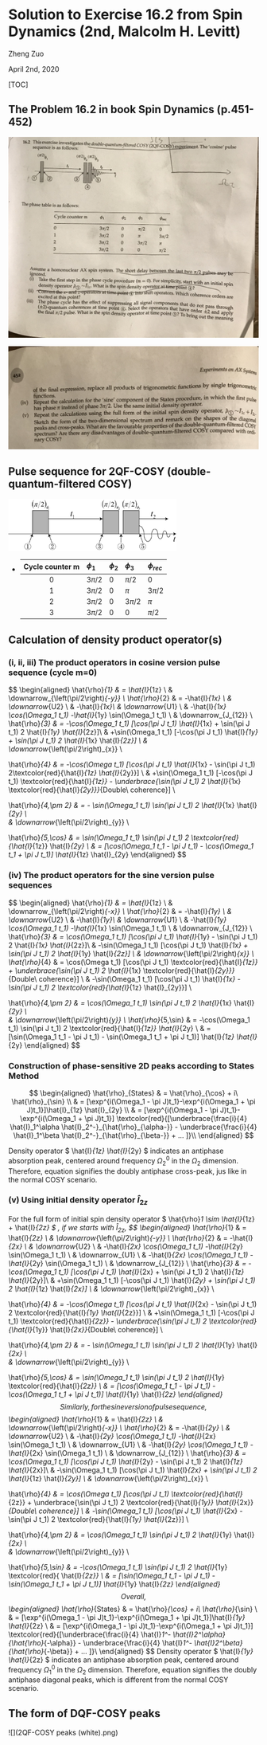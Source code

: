 # Solution to Exercise 16.2 from Spin Dynamics (2nd, Malcolm H. Levitt)

Zheng Zuo

April 2nd, 2020

[TOC]



## The Problem 16.2 in book Spin Dynamics (p.451-452)

![](IMG_0217.jpg)

![](IMG_0218.jpg)

## Pulse sequence for 2QF-COSY (double-quantum-filtered COSY)

<img src="2QF-COSY Pulse Sequences (white).png" style="zoom:33%;" />

- | Cycle counter m | $\phi_1$ | $\phi_2$ | $\phi_3$ | $\phi_{rec}$ |
  | :-------------: | -------- | -------- | -------- | ------------ |
  |        0        | $3\pi/2$ | 0        | $\pi/2$  | 0            |
  |        1        | $3\pi/2$ | 0        | $\pi$    | $3\pi/2$     |
  |        2        | $3\pi/2$ | 0        | $3\pi/2$ | $\pi$        |
  |        3        | $3\pi/2$ | 0        | 0        | $\pi/2$      |

## Calculation of density product operator(s)

### (i, ii, iii) The product operators in cosine version pulse sequence (cycle m=0)

$$
\begin{aligned}
\hat{\rho}_{1} & = \hat{I}_{1z} \\
			& \downarrow_{\left(\pi/2\right)_{-y}} \\
\hat{\rho}_{2} & = -\hat{I}_{1x} \\
			& \downarrow_{U2} \\
              & -\hat{I}_{1x}\\
            & \downarrow_{U1} \\
              & -\hat{I}_{1x} \cos(\Omega_1 t_1) -\hat{I}_{1y} \sin(\Omega_1 t_1) \\
            & \downarrow_{J_{12}} \\
 \hat{\rho}_{3} & = -\cos(\Omega_1 t_1) [\cos(\pi J t_1) \hat{I}_{1x} +  \sin(\pi J t_1) 2  \hat{I}_{1y}  \hat{I}_{2z}]\\
              & +\sin(\Omega_1 t_1) [-\cos(\pi J t_1) \hat{I}_{1y} +  \sin(\pi J t_1) 2  \hat{I}_{1x} \hat{I}_{2z}] \\
& \downarrow_{\left(\pi/2\right)_{x}} \\

\hat{\rho}_{4}  & = -\cos(\Omega t_1) [\cos(\pi J t_1) \hat{I}_{1x} -  \sin(\pi J t_1) 2\textcolor{red}{\hat{I}_{1z} \hat{I}_{2y}}] \\
              & +\sin(\Omega_1 t_1) [-\cos(\pi J t_1) \textcolor{red}{\hat{I}_{1z}} -  \underbrace{\sin(\pi J t_1) 2  \hat{I}_{1x} \textcolor{red}{\hat{I}_{2y}}}_{Double\ coherence}] \\ 
              
\hat{\rho}_{4,\pm 2}  & = - \sin(\Omega_1 t_1) \sin(\pi J t_1) 2  \hat{I}_{1x} \hat{I}_{2y} \\	 
& \downarrow_{\left(\pi/2\right)_{y}} \\

\hat{\rho}_{5,\cos}  & = \sin(\Omega_1 t_1) \sin(\pi J t_1) 2  \textcolor{red}{\hat{I}_{1z}} \hat{I}_{2y} \\
			  & = [\cos(\Omega_1 t_1 - \pi J t_1) - \cos(\Omega_1 t_1 + \pi J t_1)] \hat{I}_{1z} \hat{I}_{2y}
\end{aligned}
$$

### (iv) The product operators for the sine version pulse sequences

$$
\begin{aligned}
\hat{\rho}_{1} & = \hat{I}_{1z} \\
			& \downarrow_{\left(\pi/2\right)_{-x}} \\
\hat{\rho}_{2} & = -\hat{I}_{1y} \\
			& \downarrow_{U2} \\
              & -\hat{I}_{1y}\\
            & \downarrow_{U1} \\
              & -\hat{I}_{1y} \cos(\Omega_1 t_1) -\hat{I}_{1x} \sin(\Omega_1 t_1) \\
            & \downarrow_{J_{12}} \\
 \hat{\rho}_{3} & = \cos(\Omega_1 t_1) [\cos(\pi J t_1) \hat{I}_{1y} -  \sin(\pi J t_1) 2  \hat{I}_{1x}  \hat{I}_{2z}]\\
              & -\sin(\Omega_1 t_1) [\cos(\pi J t_1) \hat{I}_{1x} +  \sin(\pi J t_1) 2  \hat{I}_{1y} \hat{I}_{2z}] \\
& \downarrow_{\left(\pi/2\right)_{x}} \\
\hat{\rho}_{4}  & = \cos(\Omega t_1) [\cos(\pi J t_1) \textcolor{red}{\hat{I}_{1z}} +  \underbrace{\sin(\pi J t_1) 2  \hat{I}_{1x} \textcolor{red}{\hat{I}_{2y}}}_{Double\ coherence}] \\
              & -\sin(\Omega_1 t_1) [\cos(\pi J t_1) \hat{I}_{1x} -  \sin(\pi J t_1) 2  \textcolor{red}{\hat{I}_{1z} \hat{I}_{2y}}] \\ 
              
\hat{\rho}_{4,\pm 2}  & = \cos(\Omega_1 t_1) \sin(\pi J t_1) 2  \hat{I}_{1x} \hat{I}_{2y} \\	 
& \downarrow_{\left(\pi/2\right)_{y}} \\
\hat{\rho}_{5,\sin}  & = -\cos(\Omega_1 t_1) \sin(\pi J t_1) 2  \textcolor{red}{\hat{I}_{1z}} \hat{I}_{2y} \\
			  & = [\sin(\Omega_1 t_1 - \pi J t_1) - \sin(\Omega_1 t_1 + \pi J t_1)] \hat{I}_{1z} \hat{I}_{2y}
\end{aligned}
$$



### Construction of phase-sensitive 2D peaks according to States Method

$$
\begin{aligned}
\hat{\rho}_{States} & = \hat{\rho}_{\cos} + i\ \hat{\rho}_{\sin} \\
					& = [\exp^{i(\Omega_1 - \pi J)t_1}-\exp^{i(\Omega_1 + \pi J)t_1}]\hat{I}_{1z} \hat{I}_{2y} \\
					& = [\exp^{i(\Omega_1 - \pi J)t_1}-\exp^{i(\Omega_1 + \pi J)t_1}] 
					\textcolor{red}{[\underbrace{\frac{i}{4} \hat{I}_1^\alpha \hat{I}_2^-}_{\hat{\rho}_{\alpha-}} - \underbrace{\frac{i}{4} \hat{I}_1^\beta \hat{I}_2^-}_{\hat{\rho}_{\beta-}} + ... ]}\\
\end{aligned}
$$

Density operator $ \hat{I}_{1z} \hat{I}_{2y} $ indicates an antiphase absorption peak, centered around frequency $\Omega_2^0$ in the $\Omega_2$ dimension. Therefore, equation signifies the doubly antiphase cross-peak, jus like in the normal COSY scenario.

### (v) Using initial density operator $\hat{I}_{2z}$

For the full form of initial spin density operator $ \hat{\rho}_1 \sim \hat{I}_{1z} + \hat{I}_{2z} $ , if we starts with $\hat{I}_{2z}$,
$$
\begin{aligned}
\hat{\rho}_{1} & = \hat{I}_{2z} \\
			& \downarrow_{\left(\pi/2\right)_{-y}} \\
\hat{\rho}_{2} & = -\hat{I}_{2x} \\
			& \downarrow_{U2} \\
			& -\hat{I}_{2x} \cos(\Omega_1 t_1) -\hat{I}_{2y} \sin(\Omega_1 t_1) \\
            & \downarrow_{U1} \\
            & -\hat{I}_{2x} \cos(\Omega_1 t_1) -\hat{I}_{2y} \sin(\Omega_1 t_1) \\
            & \downarrow_{J_{12}} \\
 \hat{\rho}_{3} & = -\cos(\Omega_1 t_1) [\cos(\pi J t_1) \hat{I}_{2x} +  \sin(\pi J t_1) 2  \hat{I}_{1z}  \hat{I}_{2y}]\\
              & +\sin(\Omega_1 t_1) [-\cos(\pi J t_1) \hat{I}_{2y} +  \sin(\pi J t_1) 2  \hat{I}_{1z} \hat{I}_{2x}] \\
& \downarrow_{\left(\pi/2\right)_{x}} \\

\hat{\rho}_{4}  & = -\cos(\Omega t_1) [\cos(\pi J t_1) \hat{I}_{2x} -  \sin(\pi J t_1) 2 \textcolor{red}{\hat{I}_{1y} \hat{I}_{2z}}] \\
              & +\sin(\Omega_1 t_1) [-\cos(\pi J t_1) \textcolor{red}{\hat{I}_{2z}} -  \underbrace{\sin(\pi J t_1) 2 \textcolor{red}{\hat{I}_{1y}} \hat{I}_{2x}}_{Double\ coherence}] \\ 
              
\hat{\rho}_{4,\pm 2}  & = - \sin(\Omega_1 t_1) \sin(\pi J t_1) 2  \hat{I}_{1y} \hat{I}_{2x} \\	 
& \downarrow_{\left(\pi/2\right)_{y}} \\

\hat{\rho}_{5,\cos}  & = \sin(\Omega_1 t_1) \sin(\pi J t_1) 2  \hat{I}_{1y} \textcolor{red}{\hat{I}_{2z}} \\
			  & = [\cos(\Omega_1 t_1 - \pi J t_1) - \cos(\Omega_1 t_1 + \pi J t_1)] \hat{I}_{1y} \hat{I}_{2z}
\end{aligned}
$$
Similarly, for the sine version of pulse sequence,
$$
\begin{aligned}
\hat{\rho}_{1} & = \hat{I}_{2z} \\
			& \downarrow_{\left(\pi/2\right)_{-x}} \\
\hat{\rho}_{2} & = -\hat{I}_{2y} \\
			& \downarrow_{U2} \\
              & -\hat{I}_{2y} \cos(\Omega_1 t_1) -\hat{I}_{2x} \sin(\Omega_1 t_1) \\
            & \downarrow_{U1} \\
              & -\hat{I}_{2y} \cos(\Omega_1 t_1) -\hat{I}_{2x} \sin(\Omega_1 t_1) \\
            & \downarrow_{J_{12}} \\
 \hat{\rho}_{3} & = \cos(\Omega_1 t_1) [\cos(\pi J t_1) \hat{I}_{2y} -  \sin(\pi J t_1) 2  \hat{I}_{1z}  \hat{I}_{2x}]\\
              & -\sin(\Omega_1 t_1) [\cos(\pi J t_1) \hat{I}_{2x} +  \sin(\pi J t_1) 2  \hat{I}_{1z} \hat{I}_{2y}] \\
& \downarrow_{\left(\pi/2\right)_{x}} \\

\hat{\rho}_{4}  & = \cos(\Omega t_1) [\cos(\pi J t_1) \textcolor{red}{\hat{I}_{2z}} +  \underbrace{\sin(\pi J t_1) 2  \textcolor{red}{\hat{I}_{1y}} \hat{I}_{2x}}_{Double\ coherence}] \\
              & -\sin(\Omega_1 t_1) [\cos(\pi J t_1) \hat{I}_{2x} -  \sin(\pi J t_1) 2  \textcolor{red}{\hat{I}_{1y} \hat{I}_{2z}}] \\ 
              
\hat{\rho}_{4,\pm 2}  & = \cos(\Omega_1 t_1) \sin(\pi J t_1) 2  \hat{I}_{1y} \hat{I}_{2x} \\	 
& \downarrow_{\left(\pi/2\right)_{y}} \\

\hat{\rho}_{5,\sin}  & = -\cos(\Omega_1 t_1) \sin(\pi J t_1) 2  \hat{I}_{1y} \textcolor{red}{ \hat{I}_{2z}} \\
			  & = [\sin(\Omega_1 t_1 - \pi J t_1) - \sin(\Omega_1 t_1 + \pi J t_1)] \hat{I}_{1y} \hat{I}_{2z}
\end{aligned}
$$
Overall,
$$
\begin{aligned}
\hat{\rho}_{States} & = \hat{\rho}_{\cos} + i\ \hat{\rho}_{\sin} \\
					& = [\exp^{i(\Omega_1 - \pi J)t_1}-\exp^{i(\Omega_1 + \pi J)t_1}]\hat{I}_{1y} \hat{I}_{2z} \\
					& = [\exp^{i(\Omega_1 - \pi J)t_1}-\exp^{i(\Omega_1 + \pi J)t_1}] 
					\textcolor{red}{[\underbrace{\frac{i}{4} \hat{I}_1^- \hat{I}_2^\alpha}_{\hat{\rho}_{-\alpha}} - \underbrace{\frac{i}{4} \hat{I}_1^- \hat{I}_2^\beta}_{\hat{\rho}_{-\beta}} + ... ]}\\
\end{aligned}
$$
Density operator $ \hat{I}_{1y} \hat{I}_{2z} $ indicates an antiphase absorption peak, centered around frequency $\Omega_1^0$ in the $\Omega_2$ dimension. Therefore, equation signifies the doubly antiphase diagonal peaks, which is different from the normal COSY scenario.

## The form of DQF-COSY peaks

![](2QF-COSY peaks (white).png)